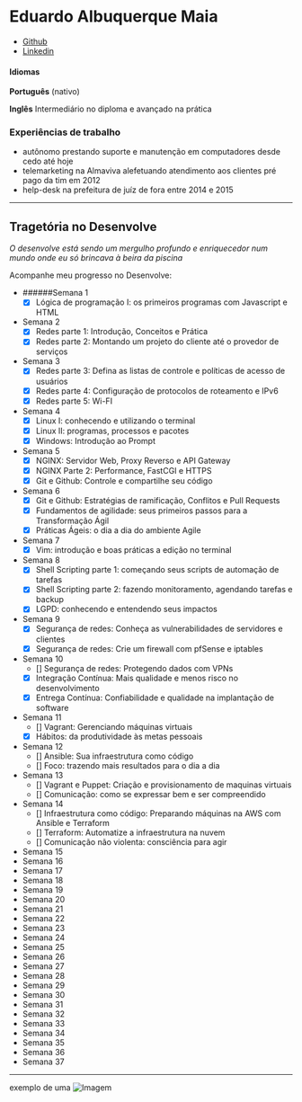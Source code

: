 # Eduardo Albuquerque Maia

- [Github](https://github.com/EduTecSol)
- [Linkedin](https://www.linkedin.com/in/eduardo-albuquerque-70b58822b)

#### Idiomas

**Português** (nativo)

**Inglês** Intermediário no diploma e avançado na prática

### Experiências de trabalho

- autônomo prestando suporte e manutenção em computadores desde cedo até hoje
- telemarketing na Almaviva alefetuando atendimento aos clientes pré pago da tim em 2012
- help-desk na prefeitura de juíz de fora entre 2014 e 2015

___

## Tragetória no Desenvolve

_O desenvolve está sendo um mergulho profundo e enriquecedor num mundo onde eu só brincava à beira da piscina_

Acompanhe meu progresso no Desenvolve:
- ######Semana 1
  - [x] Lógica de programação I: os primeiros programas com Javascript e HTML
- Semana 2
  - [x] Redes parte 1: Introdução, Conceitos e Prática
  - [x] Redes parte 2: Montando um projeto do cliente até o provedor de serviços
- Semana 3
  - [x] Redes parte 3: Defina as listas de controle e políticas de acesso de usuários
  - [x] Redes parte 4: Configuração de protocolos de roteamento e IPv6
  - [x] Redes parte 5: Wi-FI
- Semana 4
  - [x] Linux I: conhecendo e utilizando o terminal
  - [x] Linux II: programas, processos e pacotes
  - [x] Windows: Introdução ao Prompt
- Semana 5
  - [x] NGINX: Servidor Web, Proxy Reverso e API Gateway
  - [x] NGINX Parte 2: Performance, FastCGI e HTTPS
  - [x] Git e Github: Controle e compartilhe seu código
- Semana 6
  - [x] Git e Github: Estratégias de ramificação, Conflitos e Pull Requests
  - [x] Fundamentos de agilidade: seus primeiros passos para a Transformação Ágil
  - [x] Práticas Ágeis: o dia a dia do ambiente Agile
- Semana 7
  - [x] Vim: introdução e boas práticas a edição no terminal
- Semana 8
  - [x] Shell Scripting parte 1: começando seus scripts de automação de tarefas
  - [x] Shell Scripting parte 2: fazendo monitoramento, agendando tarefas e backup
  - [x] LGPD: conhecendo e entendendo seus impactos
- Semana 9
  - [x] Segurança de redes: Conheça as vulnerabilidades de servidores e clientes
  - [x] Segurança de redes: Crie um firewall com pfSense e iptables
- Semana 10
  - [] Segurança de redes: Protegendo dados com VPNs
  - [x] Integração Contínua: Mais qualidade e menos risco no desenvolvimento
  - [x] Entrega Contínua: Confiabilidade e qualidade na implantação de software
- Semana 11
  - [] Vagrant: Gerenciando máquinas virtuais
  - [x] Hábitos: da produtividade às metas pessoais
- Semana 12
  - [] Ansible: Sua infraestrutura como código
  - [] Foco: trazendo mais resultados para o dia a dia
- Semana 13
  - [] Vagrant e Puppet: Criação e provisionamento de maquinas virtuais
  - [] Comunicação: como se expressar bem e ser compreendido
- Semana 14
  - [] Infraestrutura como código: Preparando máquinas na AWS com Ansible e Terraform
  - [] Terraform: Automatize a infraestrutura na nuvem
  - [] Comunicação não violenta: consciência para agir
- Semana 15
- Semana 16
- Semana 17
- Semana 18
- Semana 19
- Semana 20
- Semana 21
- Semana 22
- Semana 23
- Semana 24
- Semana 25
- Semana 26
- Semana 27
- Semana 28
- Semana 29
- Semana 30
- Semana 31
- Semana 32
- Semana 33
- Semana 34
- Semana 35
- Semana 36
- Semana 37

___

exemplo de uma ![Imagem](src)


<!-- ### Jekyll Themes

Your Pages site will use the layout and styles from the Jekyll theme you have selected in your [repository settings](https://github.com/EduTecSol\\/edutecsol.github.io/settings/pages). The name of this theme is saved in the Jekyll `_config.yml` configuration file.

### Support or Contact

Having trouble with Pages? Check out our [documentation](https://docs.github.com/categories/github-pages-basics/) or [contact support](https://support.github.com/contact) and we’ll help you sort it out. -->
